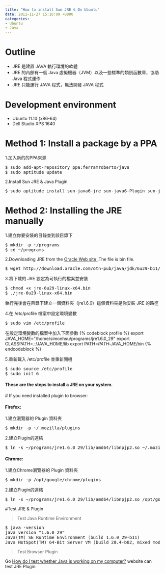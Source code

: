 ```yaml
---
title: "How to install Sun JRE 6 On Ubuntu"
date: 2011-11-27 15:10:00 +0800
categories:
- Ubuntu
- Java
---
```


# Outline
+ JRE 是建置 JAVA 執行環境的軟體
+ JRE 的內部有一個 Java 虛擬機器（JVM）以及一些標準的類別函數庫，協助 Java 程式運作
+ JRE 只能運行 JAVA 程式，無法開發 JAVA 程式
<p></p>

# Development environment
* Ubuntu 11.10 (x86-64)
* Dell Studio XPS 1640
<p></p>

# Method 1: Install a package by a PPA
1.加入新的的PPA來源
<pre class="prettyprint text">
$ sudo add-apt-repository ppa:ferramroberto/java
$ sudo aptitude update
</pre>
2.Install Sun JRE & Java Plugin
<pre class="prettyprint text">
$ sudo aptitude install sun-java6-jre sun-java6-Plugin sun-java6-fonts
</pre>

# Method 2: Installing the JRE manually
1.建立你要安裝的目錄並到該目錄下
<pre class="prettyprint text">
$ mkdir -p ~/programs
$ cd ~/programs
</pre>

2.Downloading JRE from the [Oracle Web site ](http://www.oracle.com/technetwork/java/javase/downloads/index.html),The file is bin file.
<pre class="prettyprint text">
$ wget http://download.oracle.com/otn-pub/java/jdk/6u29-b11/jre-6u29-linux-x64.bin
</pre>

3.將下載的 JRE 設定為可執行的檔案並安裝
<pre class="prettyprint text">
$ chmod +x jre-6u29-linux-x64.bin
$ ./jre-6u29-linux-x64.bin
</pre>

執行完後會在目錄下建立一個資料夾（jre1.6.0）這個資料夾是你安裝 JRE 的路徑

4.在 /etc/profile 檔案中設定環境變數
<pre class="prettyprint text">
$ sudo vim /etc/profile
</pre>
在設定環境變數的檔案中加入下面參數
{% codeblock profile %}
export JAVA_HOME="/home/simonhsu/programs/jre1.6.0_29"
export CLASSPATH=.:/JAVA_HOME/lib
export PATH=$PATH:$JAVA_HOME/bin
{% endcodeblock %}

5.重新載入 /etc/profile 並重新開機
<pre class="prettyprint text">
$ sudo source /etc/profile
$ sudo init 6
</pre>

#### These are the steps to install a JRE on your system.
<p></p>
# If you need installed plugin to browser:

#### Firefox:

1.建立瀏覽器的 Plugin 資料夾
<pre class="prettyprint text">
$ mkdir -p ~/.mozilla/plugins
</pre>
2.建立Plugin的連結
<pre class="prettyprint text">
$ ln -s ~/programs/jre1.6.0_29/lib/amd64/libnpjp2.so ~/.mozilla/plugins/
</pre>

#### Chrome:

1.建立Chrome瀏覽器的 Plugin 資料夾
<pre class="prettyprint text">
$ mkdir -p /opt/google/chrome/plugins
</pre>
2.建立Plugin的連結
<pre class="prettyprint text">
$ ln -s ~/programs/jre1.6.0_29/lib/amd64/libnpjp2.so /opt/google/chrome/plugins
</pre>

#Test JRE & Plugin

> Test Java Runtime Environment
<pre class="prettyprint text">
$ java -version
java version "1.6.0_29"
Java(TM) SE Runtime Environment (build 1.6.0_29-b11)
Java HotSpot(TM) 64-Bit Server VM (build 20.4-b02, mixed mode)
</pre>
> Test Browser Plugin

Go [How do I test whether Java is working on my computer?](http://java.com/en/download/testjava.jsp) website can test JRE Plugin
